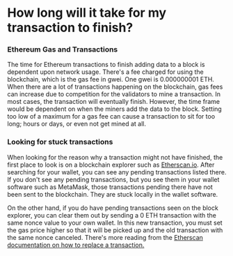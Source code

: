 # How long will it take for my transaction to finish?

### Ethereum Gas and Transactions

The time for Ethereum transactions to finish adding data to a block is dependent upon network usage. There's a fee charged for using the blockchain, which is the gas fee in gwei. One gwei is 0.000000001 ETH. When there are a lot of transactions happening on the blockchain, gas fees can increase due to competition for the validators to mine a transaction. In most cases, the transaction will eventually finish. However, the time frame would be dependent on when the miners add the data to the block. Setting too low of a maximum for a gas fee can cause a transaction to sit for too long; hours or days, or even not get mined at all.

### Looking for stuck transactions

When looking for the reason why a transaction might not have finished, the first place to look is on a blockchain explorer such as [Etherscan.io](https://etherscani.io). After searching for your wallet, you can see any pending transactions listed there. If you don't see any pending transactions, but you see them in your wallet software such as MetaMask, those transactions pending there have not been sent to the blockchain. They are stuck locally in the wallet software.&#x20;

On the other hand, if you do have pending transactions seen on the block explorer, you can clear them out by sending a 0 ETH transaction with the same nonce value to your own wallet. In this new transaction, you must set the gas price higher so that it will be picked up and the old transaction with the same nonce canceled. There's more reading from the [Etherscan documentation on how to replace a transaction. ](https://info.etherscan.com/how-to-replace-a-transaction/)
